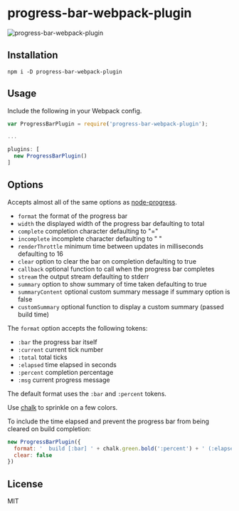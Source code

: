 # progress-bar-webpack-plugin
![progress-bar-webpack-plugin](http://i.imgur.com/OIP1gnj.gif)

## Installation

```
npm i -D progress-bar-webpack-plugin
```

## Usage

Include the following in your Webpack config.

```javascript
var ProgressBarPlugin = require('progress-bar-webpack-plugin');

...

plugins: [
  new ProgressBarPlugin()
]
```

## Options

Accepts almost all of the same options as [node-progress](https://github.com/tj/node-progress#options).

- `format` the format of the progress bar
- `width` the displayed width of the progress bar defaulting to total
- `complete` completion character defaulting to "="
- `incomplete` incomplete character defaulting to " "
- `renderThrottle` minimum time between updates in milliseconds defaulting to 16
- `clear` option to clear the bar on completion defaulting to true
- `callback` optional function to call when the progress bar completes
- `stream` the output stream defaulting to stderr
- `summary` option to show summary of time taken defaulting to true
- `summaryContent` optional custom summary message if summary option is false
- `customSummary` optional function to display a custom summary (passed build time)

The `format` option accepts the following tokens:

- `:bar` the progress bar itself
- `:current` current tick number
- `:total` total ticks
- `:elapsed` time elapsed in seconds
- `:percent` completion percentage
- `:msg` current progress message

The default format uses the `:bar` and `:percent` tokens.

Use [chalk](https://github.com/chalk/chalk) to sprinkle on a few colors.

To include the time elapsed and prevent the progress bar from being cleared on build completion:

```javascript
new ProgressBarPlugin({
  format: '  build [:bar] ' + chalk.green.bold(':percent') + ' (:elapsed seconds)',
  clear: false
})
```

## License

MIT
